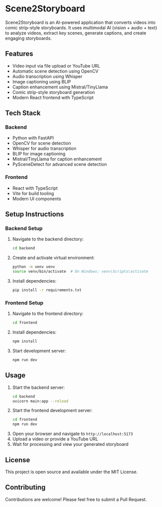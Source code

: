 # Scene2Storyboard

Scene2Storyboard is an AI-powered application that converts videos into comic strip-style storyboards. It uses multimodal AI (vision + audio + text) to analyze videos, extract key scenes, generate captions, and create engaging storyboards.

## Features

- Video input via file upload or YouTube URL
- Automatic scene detection using OpenCV
- Audio transcription using Whisper
- Image captioning using BLIP
- Caption enhancement using Mistral/TinyLlama
- Comic strip-style storyboard generation
- Modern React frontend with TypeScript

## Tech Stack

### Backend

- Python with FastAPI
- OpenCV for scene detection
- Whisper for audio transcription
- BLIP for image captioning
- Mistral/TinyLlama for caption enhancement
- PySceneDetect for advanced scene detection

### Frontend

- React with TypeScript
- Vite for build tooling
- Modern UI components

## Setup Instructions

### Backend Setup

1. Navigate to the backend directory:
   ```bash
   cd backend
   ```
2. Create and activate virtual environment:
   ```bash
   python -m venv venv
   source venv/bin/activate  # On Windows: venv\Scripts\activate
   ```
3. Install dependencies:
   ```bash
   pip install -r requirements.txt
   ```

### Frontend Setup

1. Navigate to the frontend directory:
   ```bash
   cd frontend
   ```
2. Install dependencies:
   ```bash
   npm install
   ```
3. Start development server:
   ```bash
   npm run dev
   ```

## Usage

1. Start the backend server:
   ```bash
   cd backend
   uvicorn main:app --reload
   ```
2. Start the frontend development server:
   ```bash
   cd frontend
   npm run dev
   ```
3. Open your browser and navigate to `http://localhost:5173`
4. Upload a video or provide a YouTube URL
5. Wait for processing and view your generated storyboard

## License

This project is open source and available under the MIT License.

## Contributing

Contributions are welcome! Please feel free to submit a Pull Request.
